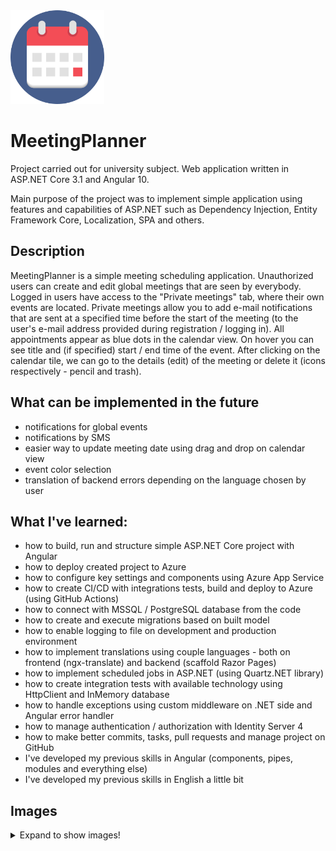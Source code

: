 <img  width="150" height="150" href="https://fvm.ukim.edu.mk/vetnest-summerschool/wp-content/uploads/2018/11/calendars-icon.png" src="readme/icon.png" alt="MeetingPlanner icon">

# MeetingPlanner

Project carried out for university subject. Web application written in ASP.NET Core 3.1 and Angular 10.

Main purpose of the project was to implement simple application using features and capabilities of ASP.NET such as Dependency Injection, Entity Framework Core, Localization, SPA and others.

## Description

MeetingPlanner is a simple meeting scheduling application. Unauthorized users can create and edit global meetings that are seen by everybody. Logged in users have access to the "Private meetings" tab, where their own events are located. Private meetings allow you to add e-mail notifications that are sent at a specified time before the start of the meeting (to the user's e-mail address provided during registration / logging in).
All appointments appear as blue dots in the calendar view. On hover you can see title and (if specified) start / end time of the event. After clicking on the calendar tile, we can go to the details (edit) of the meeting or delete it (icons respectively - pencil and trash).

## What can be implemented in the future

- notifications for global events
- notifications by SMS
- easier way to update meeting date using drag and drop on calendar view
- event color selection
- translation of backend errors depending on the language chosen by user

## What I've learned:

- how to build, run and structure simple ASP.NET Core project with Angular
- how to deploy created project to Azure
- how to configure key settings and components using Azure App Service
- how to create CI/CD with integrations tests, build and deploy to Azure (using GitHub Actions)
- how to connect with MSSQL / PostgreSQL database from the code
- how to create and execute migrations based on built model
- how to enable logging to file on development and production environment
- how to implement translations using couple languages - both on frontend (ngx-translate) and backend (scaffold Razor Pages)
- how to implement scheduled jobs in ASP.NET (using Quartz.NET library)
- how to create integration tests with available technology using HttpClient and InMemory database
- how to handle exceptions using custom middleware on .NET side and Angular error handler
- how to manage authentication / authorization with Identity Server 4
- how to make better commits, tasks, pull requests and manage project on GitHub
- I've developed my previous skills in Angular (components, pipes, modules and everything else)
- I've developed my previous skills in English a little bit

## Images
<details>
<summary>
  Expand to show images!
</summary>
  <img src="readme/1%20-%20global calendar.png"/> <br />
  <hr style="margin-top: 20px; margin-bottom: 20px;"/>
  <img src="readme/2%20-%20global meeting details.png"/> <br />
  <hr style="margin-top: 20px; margin-bottom: 20px;"/>
  <img src="readme/3%20-%20languages.png"/> <br />
  <hr style="margin-top: 20px; margin-bottom: 20px;"/>
  <img src="readme/4%20-%20time input.png"/> <br />
  <hr style="margin-top: 20px; margin-bottom: 20px;"/>
  <img src="readme/5%20-%20private meeting details.png"/> <br />
  <hr style="margin-top: 20px; margin-bottom: 20px;"/>
  <img src="readme/6%20-%20private calendar.png"/>
</details>
